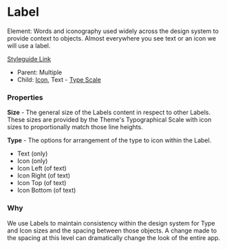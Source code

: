 # Label

Element: Words and iconography used widely across the design system to provide context to objects. Almost everywhere you see text or an icon we will use a label.

[Styleguide Link](https://zpl.io/aRRypYz)

- Parent: Multiple
- Child: [Icon](https://github.com/able-app/docs/blob/1784f5a24e371e159c5395e76e8b92977293904b/controls/%CE%B5%20elements/icon/icon.md), Text - [Type Scale](https://github.com/able-app/docs/blob/b10f6d1205bbfb1cddfd150d1390ba848812d9d0/styles/typography.md)

### Properties

**Size** - The general size of the Labels content in respect to other Labels.  These sizes are provided by the Theme's Typographical Scale with icon sizes to proportionally match those line heights.

**Type** - The options for arrangement of the type to icon within the Label.

- Text (only)
- Icon (only)
- Icon Left (of text)
- Icon Right (of text)
- Icon Top (of text)
- Icon Bottom (of text)

### Why

We use Labels to maintain consistency within the design system for Type and Icon sizes and the spacing between those objects. A change made to the spacing at this level can dramatically change the look of the entire app. 